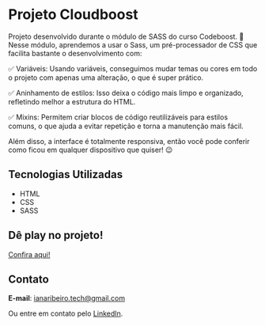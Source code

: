 # Projeto Cloudboost



Projeto desenvolvido durante o módulo de SASS do curso Codeboost. 🚀 
Nesse módulo, aprendemos a usar o Sass, um pré-processador de CSS que facilita bastante o desenvolvimento com:

✅ Variáveis: Usando variáveis, conseguimos mudar temas ou cores em todo o projeto com apenas uma alteração, o que é super prático.

✅ Aninhamento de estilos: Isso deixa o código mais limpo e organizado, refletindo melhor a estrutura do HTML.

✅ Mixins: Permitem criar blocos de código reutilizáveis para estilos comuns, o que ajuda a evitar repetição e torna a manutenção mais fácil.

Além disso, a interface é totalmente responsiva, então você pode conferir como ficou em qualquer dispositivo que quiser! 😉 

## Tecnologias Utilizadas
- HTML
- CSS
- SASS

## Dê play no projeto!

[Confira aqui!](https://iana-ribeiro.github.io/cloudboost/)

## Contato

**E-mail**: ianaribeiro.tech@gmail.com

Ou entre em contato pelo [LinkedIn](https://iana-ribeiro.github.io/cloudboost/).
